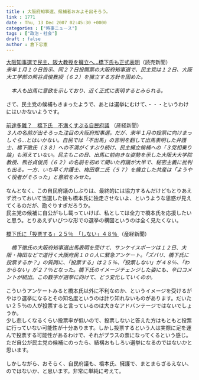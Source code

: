 ```yaml
---
title : 大阪府知事選、候補者おおよそ出そろう。
link : 1771
date : Thu, 13 Dec 2007 02:45:30 +0000
categories : ["時事ニュース"]
tags : ["政治・社会"]
draft : false
author : 倉下忠憲
---
```


<A HREF="http://www.yomiuri.co.jp/politics/news/20071212i105.htm?from=navrkw" TARGET="_blank">大阪知事選で民主、阪大教授を擁立へ…橋下氏も正式表明</A>（読売新聞）<BR><I>来年１月１０日告示、同２７日投開票の大阪府知事選で、民主党は１２日、大阪大工学部の熊谷貞俊教授（６２）を擁立する方針を固めた。<BR><BR>　本人も出馬に意欲を示しており、近く正式に表明するとみられる。</I><BR><BR>さて、民主党の候補もきまったようで、あとは選挙にむけて、・・・というわけにはいかないようです。<BR><BR><A HREF="http://sankei.jp.msn.com/politics/local/071213/lcl0712130036000-n1.htm" TARGET="_blank">前途多難？　橋下氏　不満くすぶる自民府議</A> （産経新聞）<BR><I>３人の名前が出そろった注目の大阪府知事選。だが、来年１月の投票に向けまっしぐら…とはいかない。自民では「不出馬」の言明を翻して出馬表明した弁護士、橋下徹氏（３８）への不満がくすぶり続け、民主擁立候補への「３党相乗り論」も消えていない。民主もこの日、出馬に前向きな姿勢を示した大阪大大学院教授、熊谷貞俊氏（６２）の名前を初めて聞いた府議が大半で、秘密主義に批判も出る。一方、いち早く弁護士、梅田章二氏（５７）を擁立した共産は「ようやく役者がそろった」と意欲をみせた。</I><BR><BR>なんとなく、この自民府議のしぶりは、最終的には協力するんだけどもとりあえず渋っておいて当選した後も橋本氏に独走させないよ、というような思惑が見えてくるのだが、勘ぐりすぎだろうか。<BR>民主党の候補に自公がもし載っていけば、私としては全力で橋本氏を応援したいと思う。とりあえずいびつな形での選挙の構図というのは全く見たくない。<BR><BR><A HREF="http://sankei.jp.msn.com/politics/local/071213/lcl0712130104001-n1.htm" TARGET="_blank">橋下氏に「投票する」２５％　「しない」４８％ </A>（産経新聞）<BR><BR><I>　橋下徹氏の大阪府知事選出馬表明を受けて、サンケイスポーツは１２日、大阪・梅田などで道行く大阪府民１００人に緊急アンケート。「ズバリ、橋下氏に投票するか？」の質問に、「投票する」は２５％、「投票しない」が４８％、「わからない」が２７％となった。橋下氏のイメージチェンジした姿にも、辛口コメントが続出。この数字が選挙に向けて、どう変化していくのか。</I><BR><BR>こういうアンケートみると橋本氏以外に不利なのか、というイメージを受けるがやはり選挙になるとその知名度というのは計り知れないものがあります。だいたい２５％の人が投票すると言っているのは大きなアドバンテージではないでしょうか。<BR>少し悲しくなるくらい投票率が低いので、投票しないと答えた方はもともと投票に行っていない可能性が十分あります。しかし投票するという人は実際に足を運んで投票する可能性があるわけで、それがプラスの票になってくるという感じ。<BR>ただ自公が民主党の候補にのったら、結構おもしろい選挙になるのではないかと思います。<BR><BR>しかしながら、おそらく、自民府議も、橋本氏、擁護で、まとまらざるえない、のではないか、と思います。非常に単純に考えて。<BR><BR><br><br>
